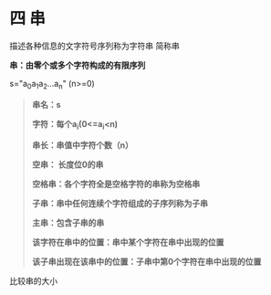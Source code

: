 # 四 串

描述各种信息的文字符号序列称为字符串 简称串

**串：由零个或多个字符构成的有限序列**

s="a<sub>0</sub>a<sub>1</sub>a<sub>2</sub>...a<sub>n</sub>" (n>=0)

>**串名：s**
>
>**字符：每个a<sub>i</sub>(0<=a<sub>i</sub><n)**
>
>**串长：串值中字符个数（n）**
>
>**空串： 长度位0的串**
>
>**空格串：各个字符全是空格字符的串称为空格串**
>
>**子串：串中任何连续个字符组成的子序列称为子串**
>
>**主串：包含子串的串**
>
>**该字符在串中的位置：串中某个字符在串中出现的位置**
>
>**该子串出现在该串中的位置：子串中第0个字符在串中出现的位置**

比较串的大小
